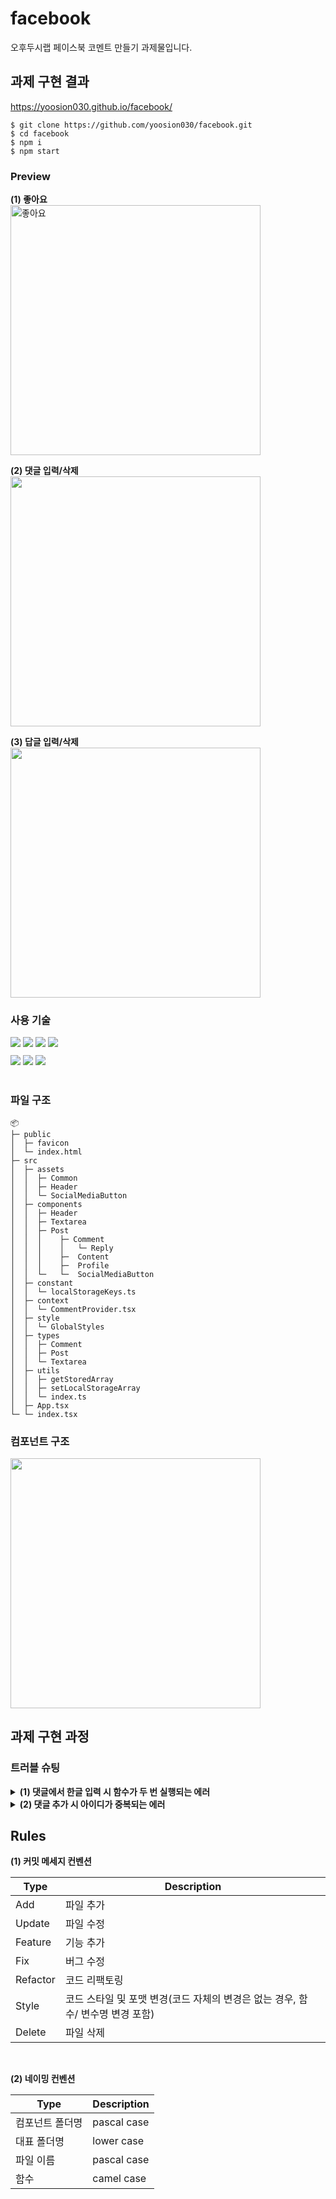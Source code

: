 # facebook

오후두시랩 페이스북 코멘트 만들기 과제물입니다.

## 과제 구현 결과

https://yoosion030.github.io/facebook/

```
$ git clone https://github.com/yoosion030/facebook.git
$ cd facebook
$ npm i
$ npm start
```

### Preview

**(1) 좋아요**  
<img src="https://cdn.discordapp.com/attachments/824148980657160205/1097792243437420574/ezgif.com-video-to-gif.gif" alt="좋아요" width="400px" />

**(2) 댓글 입력/삭제**  
<img src="https://cdn.discordapp.com/attachments/824148980657160205/1097797022721003520/ezgif.com-video-to-gif_1.gif" width="400px" />

**(3) 답글 입력/삭제**  
<img src="https://cdn.discordapp.com/attachments/824148980657160205/1097807087247040594/ezgif.com-video-to-gif_2.gif" width="400px" />

### 사용 기술

<div>
  <img src="https://img.shields.io/badge/React-61DAFB?style=for-the-badge&logo=React&logoColor=white" />
  <img src="https://img.shields.io/badge/Typescript-3178C6?style=for-the-badge&logo=Typescript&logoColor=white" />
  <img src="https://img.shields.io/badge/cra-61DAFB?style=for-the-badge&logo=createreactapp&logoColor=white" />
  <img src="https://img.shields.io/badge/-Emotion-orange?style=for-the-badge">
</div>
 
<div style='margin-top:10px;'>  
  <img src="https://img.shields.io/badge/Prettier-F7B93E?style=for-the-badge&logo=Prettier&logoColor=white" /> 
  <img src="https://img.shields.io/badge/ESLint-4B32C3?style=for-the-badge&logo=ESLint&logoColor=white" /> 
  <img src="https://img.shields.io/badge/Github%20Pages-gray?style=for-the-badge" />
</div>
<br>

### 파일 구조

```
📦
├─ public
│  ├─ favicon
│  └─ index.html
├─ src
│  ├─ assets
│  │  ├─ Common
│  │  ├─ Header
│  │  └─ SocialMediaButton
│  ├─ components
│  │  ├─ Header
│  │  ├─ Textarea
│  │  ├─ Post
│  │  │    ├─ Comment
│  │  │    │   └─ Reply
│  │  │    ├─  Content
│  │  │    ├─  Profile
│  │  └─   └─  SocialMediaButton
│  ├─ constant
│  │  └─ localStorageKeys.ts
│  ├─ context
│  │  └─ CommentProvider.tsx
│  ├─ style
│  │  └─ GlobalStyles
│  ├─ types
│  │  ├─ Comment
│  │  ├─ Post
│  │  └─ Textarea
│  ├─ utils
│  │  ├─ getStoredArray
│  │  ├─ setLocalStorageArray
│  │  └─ index.ts
│  ├─ App.tsx
└─ └─ index.tsx
```

### 컴포넌트 구조

<img src="https://cdn.discordapp.com/attachments/824148980657160205/1097724013658247219/image.png" width="400px"/>

## 과제 구현 과정

### 트러블 슈팅

<details>
  <summary><b>(1) 댓글에서 한글 입력 시 함수가 두 번 실행되는 에러</b></summary>
  <br />
  <div markdown="1">

한글의 경우 자음과 모음의 조합으로 한 음절이 만들어지는 조합 문자이기 때문에 글자가 조합 중인지, 조합이 끝난 상태인지를 알 수 없습니다. 이에 따라 키보드 이벤트에는 `isComposing` 이라는 입력 문자가 조합 문자인지 아닌지를 boolean값으로 반환하는 프로퍼티가 있습니다. <br/>
`isComposing은` 입력 이벤트가 아직 완료되지 않았음을 나타내는 속성입니다. 예를 들어, 한글 입력 시 `isComposing` 속성은 true로 설정되어 한글이 완성되기 전까지 이벤트가 완료되지 않음을 알려줍니다.

- Before

```ts
const handleKeyDown = (event: React.KeyboardEvent<HTMLTextAreaElement>) => {
  if (event.key === 'Enter' && !event.shiftKey) {
    event.preventDefault();
    handleComment(event);
  }
};
```

그래서 코드에 `isComposing`이 `false`일 때만 함수가 실행되게 하여 `isComsing`이 `true`일 때, 즉 글자가 조합되는 과정에 발생하는 이벤트는 무시하게 처리하였습니다.

- After

```ts
const handleKeyDown = (event: React.KeyboardEvent<HTMLTextAreaElement>) => {
  if (event.key === 'Enter' && !event.shiftKey && !event.nativeEvent.isComposing) {
    event.preventDefault();
    handleComment(event);
  }
};
```

</div>
</details>

<details>
  <summary><b>(2) 댓글 추가 시 아이디가 중복되는 에러</b></summary>
  <br />
  <div markdown="1">

댓글을 추가하고 삭제하는 것을 반복하다가 갑자기 동시에 두 개의 댓글이 삭제되는 현상을 발견하였습니다. 찾아보니 key를 `commentId로` 설정하였는데 `commentId가` 중복되어 발생한 문제였습니다. 추가할 때 `commetId를` 댓글 배열의 길이로 설정하게 하였는데 이렇게 하게 되면 삭제 후 다시 추가할 때 배열 길이가 원상 복귀된 것이니 중복 key가 발생하였습니다.

- Before

```ts
// 추가 로직
const addData = [{ comment: action.comment, commentId: action.commentId }];
// 추가 요청
addComment(comment, comments.length);
```

그래서 2가지 방법을 생각했습니다.

1.  commentId를 Date로 준다.
2.  commentId의 최댓값에서 +1 한 값을 준다.

새로운 날짜로 구별하는 것이 더 구현하기 쉽지만, id를 구별하기에는 숫자가 더 나을 것 같아 2번 방식을 채택하였습니다.

- After

```ts
const maxCommentId = Math.max(...state.map(comment => comment.commentId), 0);
const newComment = {
  commentId: maxCommentId + 1,
};
```

  </div>
</details>

## Rules

**(1) 커밋 메세지 컨벤션**

| Type     | Description                                                                    |
| -------- | ------------------------------------------------------------------------------ |
| Add      | 파일 추가                                                                      |
| Update   | 파일 수정                                                                      |
| Feature  | 기능 추가                                                                      |
| Fix      | 버그 수정                                                                      |
| Refactor | 코드 리팩토링                                                                  |
| Style    | 코드 스타일 및 포맷 변경(코드 자체의 변경은 없는 경우, 함수/ 변수명 변경 포함) |
| Delete   | 파일 삭제                                                                      |

<br/>

**(2) 네이밍 컨벤션**

| Type            | Description |
| --------------- | ----------- |
| 컴포넌트 폴더명 | pascal case |
| 대표 폴더명     | lower case  |
| 파일 이름       | pascal case |
| 함수            | camel case  |
